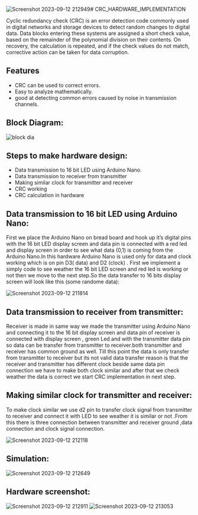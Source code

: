 ![Screenshot 2023-09-12 212949](https://github.com/Ismaeel53/CRC_HARDWARE_IMPLEMENTATION-/assets/127503048/45a5b301-2ab4-4bb5-9bba-a390f484168d)# CRC_HARDWARE_IMPLEMENTATION

Cyclic redundancy check (CRC) is an error detection code commonly used in digital networks 
and storage devices to detect random changes to digital data. Data blocks entering these 
systems are assigned a short check value, based on the remainder of the polynomial division on 
their contents. On recovery, the calculation is repeated, and if the check values do not match, 
corrective action can be taken for data corruption.


## Features

- CRC can be used to correct errors.
- Easy to analyze mathematically.
- good at detecting common errors caused by noise in transmission channels.



## Block Diagram:

![block dia](https://github.com/Ismaeel53/CRC_HARDWARE_IMPLEMENTATION-/assets/127503048/0b425818-4b01-4d0b-aeec-f0084b676b83)

## Steps to make hardware design:
- Data transmission to 16 bit LED using Arduino Nano.
- Data transmission to receiver from transmitter 
- Making similar clock for transmitter and receiver
- CRC working 
- CRC calculation in hardware
## Data transmission to 16 bit LED using Arduino Nano:
First we place the Arduino Nano on bread board and hook up it’s digital pins with the 16 bit LED display 
screen and data pin is connected with a red led and display screen in order to see what data (0,1) is coming 
from the Arduino Nano.In this hardware Arduino Nano is used only for data and clock working which is on 
pin D3( data) and D2 (clock) . First we implement a simply code to see weather the 16 bit LED screen and 
red led is working or not then we move to the next step.So the data transfer to 16 bits display screen will 
look like this (some randome data): 

![Screenshot 2023-09-12 211814](https://github.com/Ismaeel53/CRC_HARDWARE_IMPLEMENTATION-/assets/127503048/d7991ef2-20cb-401d-980f-82d05b3b74ab)


## Data transmission to receiver from transmitter:
Receiver is made in same way we made the transmitter using Arduino Nano and connecting it to 
the 16 bit display screen and data pin of receiver is connected with display screen , green Led and 
with the transmitter data pin so data can be transfer from transmitter to receiver.both 
transmitter and receiver has common ground as well. Till this point the data is only transfer from 
transmitter to receiver but its not valid data transfer reason is that the receiver and transmitter 
has different clock beside same data pin connection we have to make both clock similar and after 
that we check weather the data is correct we start CRC implementation in next step.
## Making similar clock for transmitter and receiver:
To make clock similar we use d2 pin to transfer clock signal from transmitter to receiver and 
connect it with LED to see weather it is similar or not .From this there is three connection 
between transmitter and receiver ground ,data connection and clock signal connection.

![Screenshot 2023-09-12 212118](https://github.com/Ismaeel53/CRC_HARDWARE_IMPLEMENTATION-/assets/127503048/6f6aa4f2-e01c-42f7-b020-775605a4ad36)

## Simulation:

![Screenshot 2023-09-12 212649](https://github.com/Ismaeel53/CRC_HARDWARE_IMPLEMENTATION-/assets/127503048/72eae1cf-06fe-4f2e-8aeb-dd3786b59652)

## Hardware screenshot:

![Screenshot 2023-09-12 212911](https://github.com/Ismaeel53/CRC_HARDWARE_IMPLEMENTATION-/assets/127503048/65f06f06-0e77-4871-b68b-ec96b51ce3c0)   ![Screenshot 2023-09-12 213053](https://github.com/Ismaeel53/CRC_HARDWARE_IMPLEMENTATION-/assets/127503048/35e97366-18fd-43fc-82d1-016a451cb097)


